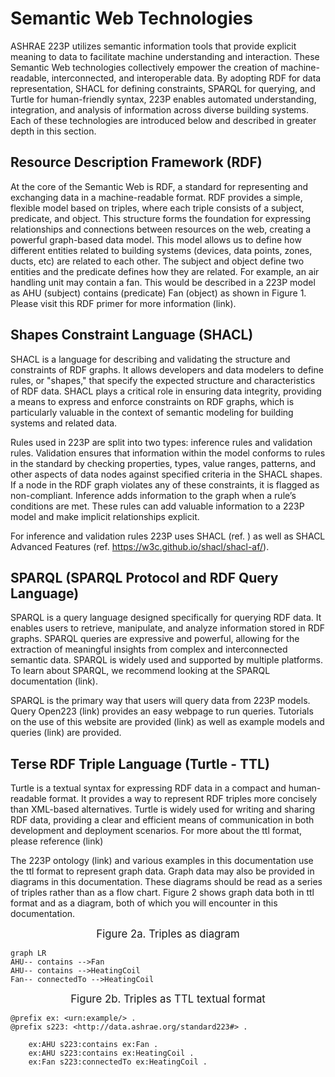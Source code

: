 # Semantic Web Technologies

ASHRAE 223P utilizes semantic information tools that provide explicit meaning to data to facilitate machine understanding and interaction. These Semantic Web technologies collectively empower the creation of machine-readable, interconnected, and interoperable data. By adopting RDF for data representation, SHACL for defining constraints, SPARQL for querying, and Turtle for human-friendly syntax, 223P enables automated understanding, integration, and analysis of information across diverse building systems. Each of these technologies are introduced below and described in greater depth in this section. 

## Resource Description Framework (RDF)

At the core of the Semantic Web is RDF, a standard for representing and exchanging data in a machine-readable format. RDF provides a simple, flexible model based on triples, where each triple consists of a subject, predicate, and object. This structure forms the foundation for expressing relationships and connections between resources on the web, creating a powerful graph-based data model.  This model allows us to define how different entities related to building systems (devices, data points, zones, ducts, etc) are related to each other. The subject and object define two entities and the predicate defines how they are related. For example, an air handling unit may contain a fan. This would be described in a 223P model as AHU (subject) contains (predicate) Fan (object) as shown in Figure 1. Please visit this RDF primer for more information (link). 

<!--- Mermaid is not fully supported by github pages and jupyterlab, but in the future it should be. We may be able to create figures like this 
```mermaid
---
title: Figure 1. Simple Triple
---
graph LR
    AHU-- contains - ->Fan
``` --->

## Shapes Constraint Language (SHACL)

SHACL is a language for describing and validating the structure and constraints of RDF graphs. It allows developers and data modelers to define rules, or "shapes," that specify the expected structure and characteristics of RDF data. SHACL plays a critical role in ensuring data integrity, providing a means to express and enforce constraints on RDF graphs, which is particularly valuable in the context of semantic modeling for building systems and related data.

Rules used in 223P are split into two types: inference rules and validation rules. Validation ensures that information within the model conforms to rules in the standard by checking properties, types, value ranges, patterns, and other aspects of data nodes against specified criteria in the SHACL shapes. If a node in the RDF graph violates any of these constraints, it is flagged as non-compliant. Inference adds information to the graph when a rule’s conditions are met. These rules can add valuable information to a 223P model and make implicit relationships explicit. 

For inference and validation rules 223P uses SHACL (ref. ) as well as SHACL Advanced Features (ref. https://w3c.github.io/shacl/shacl-af/).

## SPARQL (SPARQL Protocol and RDF Query Language)

SPARQL is a query language designed specifically for querying RDF data. It enables users to retrieve, manipulate, and analyze information stored in RDF graphs. SPARQL queries are expressive and powerful, allowing for the extraction of meaningful insights from complex and interconnected semantic data. SPARQL is widely used and supported by multiple platforms. To learn about SPARQL, we recommend looking at the SPARQL documentation (link).

SPARQL is the primary way that users will query data from 223P models. Query Open223 (link) provides an easy webpage to run queries. Tutorials on the use of this website are provided (link) as well as example models and queries (link) are provided.

## Terse RDF Triple Language (Turtle - TTL)

Turtle is a textual syntax for expressing RDF data in a compact and human-readable format. It provides a way to represent RDF triples more concisely than XML-based alternatives. Turtle is widely used for writing and sharing RDF data, providing a clear and efficient means of communication in both development and deployment scenarios. For more about the ttl format, please reference (link)

The 223P ontology (link) and various examples in this documentation use the ttl format to represent graph data. Graph data may also be provided in diagrams in this documentation. These diagrams should be read as a series of triples rather than as a flow chart. Figure 2 shows graph data both in ttl format and as a diagram, both of which you will encounter in this documentation. 

<div align="center">
    
<span style="font-size: larger;">Figure 2a. Triples as diagram</span>

</div>

```{mermaid}
graph LR
AHU-- contains -->Fan
AHU-- contains -->HeatingCoil
Fan-- connectedTo -->HeatingCoil
```

<div align="center">
    
<span style="font-size: larger;">Figure 2b. Triples as TTL textual format</span>

</div>

```
@prefix ex: <urn:example/> .
@prefix s223: <http://data.ashrae.org/standard223#> .

    ex:AHU s223:contains ex:Fan .
    ex:AHU s223:contains ex:HeatingCoil .
    ex:Fan s223:connectedTo ex:HeatingCoil .
```

